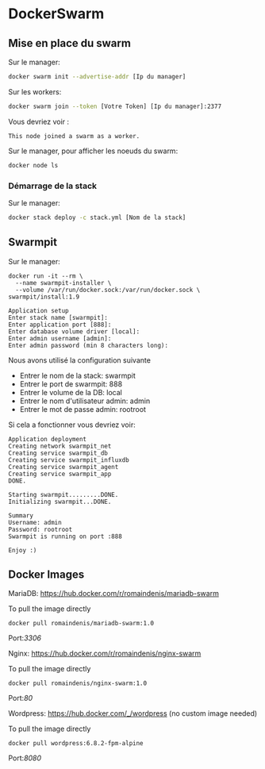 # DockerSwarm

## Mise en place du swarm
Sur le manager:
```bash
docker swarm init --advertise-addr [Ip du manager]
```

Sur les workers:
```bash
docker swarm join --token [Votre Token] [Ip du manager]:2377
```
Vous devriez voir : 
```
This node joined a swarm as a worker.
```

Sur le manager, pour afficher les noeuds du swarm:
```bash
docker node ls
```

### Démarrage de la stack
Sur le manager:
```bash
docker stack deploy -c stack.yml [Nom de la stack]
```

## Swarmpit
Sur le manager: 
```
docker run -it --rm \
  --name swarmpit-installer \
  --volume /var/run/docker.sock:/var/run/docker.sock \
swarmpit/install:1.9
```

```
Application setup
Enter stack name [swarmpit]: 
Enter application port [888]: 
Enter database volume driver [local]: 
Enter admin username [admin]: 
Enter admin password (min 8 characters long):
```
Nous avons utilisé la configuration suivante
- Entrer le nom de la stack: swarmpit
- Entrer le port de swarmpit: 888
- Entrer le volume de la DB: local
- Entrer le nom d'utilisateur admin: admin
- Entrer le mot de passe admin: rootroot

Si cela a fonctionner vous devriez voir:
```
Application deployment
Creating network swarmpit_net
Creating service swarmpit_db
Creating service swarmpit_influxdb
Creating service swarmpit_agent
Creating service swarmpit_app
DONE.

Starting swarmpit.........DONE.
Initializing swarmpit...DONE.

Summary
Username: admin
Password: rootroot
Swarmpit is running on port :888

Enjoy :)
```

## Docker Images

MariaDB: https://hub.docker.com/r/romaindenis/mariadb-swarm

To pull the image directly
```
docker pull romaindenis/mariadb-swarm:1.0
```
Port:_3306_

Nginx: https://hub.docker.com/r/romaindenis/nginx-swarm

To pull the image directly
```
docker pull romaindenis/nginx-swarm:1.0
```
Port:_80_

Wordpress: https://hub.docker.com/_/wordpress (no custom image needed)

To pull the image directly
```
docker pull wordpress:6.8.2-fpm-alpine
```
Port:_8080_



